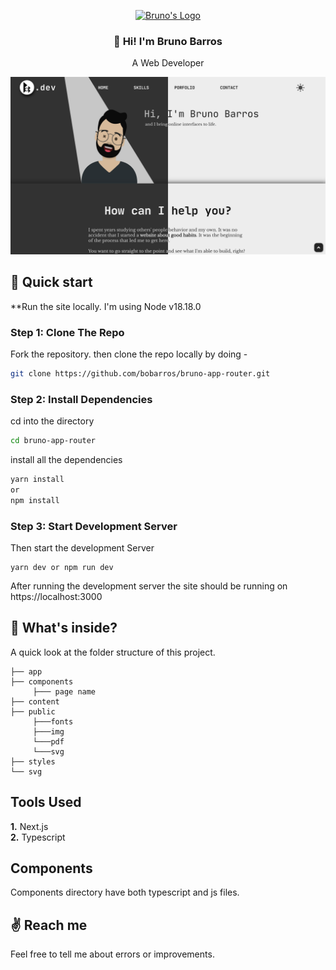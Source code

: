 <p align="center">
  <a href="https://brunobarros.dev">
    <img alt="Bruno's Logo" src="https://brunobarros.dev/img/favicon.png" width="128" />
  </a>
</p>
<h3 align="center">👋 Hi! I'm Bruno Barros</h2>
<p align="center">A Web Developer</p>

![Bruno Barros Site Preview](./public/img/web_demo.png)

## :rocket: Quick start

**Run the site locally. I'm using Node v18.18.0

### Step 1: Clone The Repo

Fork the repository. then clone the repo locally by doing -

```bash
git clone https://github.com/bobarros/bruno-app-router.git
```

### Step 2: Install Dependencies

cd into the directory

```bash
cd bruno-app-router
```

install all the dependencies
```bash
yarn install
or
npm install
```

### Step 3: Start Development Server

Then start the development Server
```
yarn dev or npm run dev
```
After running the development server the site should be running on https://localhost:3000


## :open_file_folder: What's inside?

A quick look at the folder structure of this project.

    ├── app
    ├── components
         ├─── page name
    ├── content
    ├── public
         ├───fonts
         ├───img
         └───pdf
         └───svg
    ├── styles
    └── svg

## Tools Used

**1.** Next.js \
**2.** Typescript

## Components

Components directory have both typescript and js files.

## :v: Reach me

Feel free to tell me about errors or improvements.
